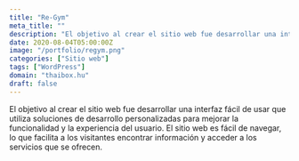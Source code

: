 ```yaml
---
title: "Re-Gym"
meta_title: ""
description: "El objetivo al crear el sitio web fue desarrollar una interfaz fácil de usar"
date: 2020-08-04T05:00:00Z
image: "/portfolio/regym.png"
categories: ["Sitio web"]
tags: ["WordPress"]
domain: "thaibox.hu"
draft: false
---
```


El objetivo al crear el sitio web fue desarrollar una interfaz fácil de usar que utiliza soluciones de desarrollo personalizadas para mejorar la funcionalidad y la experiencia del usuario. El sitio web es fácil de navegar, lo que facilita a los visitantes encontrar información y acceder a los servicios que se ofrecen.
